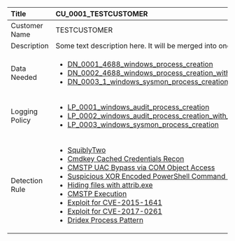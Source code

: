 | Title          | CU_0001_TESTCUSTOMER |
|:---------------|:-----------------------------------------------------------------------------------------------------------------|
| Customer Name    	| TESTCUSTOMER |
| Description 		| Some text description here. It will be merged into one line. |
| Data Needed    |<ul><li>[DN_0001_4688_windows_process_creation](../Data_Needed/DN_0001_4688_windows_process_creation.md)</li><li>[DN_0002_4688_windows_process_creation_with_commandline](../Data_Needed/DN_0002_4688_windows_process_creation_with_commandline.md)</li><li>[DN_0003_1_windows_sysmon_process_creation](../Data_Needed/DN_0003_1_windows_sysmon_process_creation.md)</li></ul> |
| Logging Policy | <ul><li>[LP_0001_windows_audit_process_creation](../Logging_Policies/LP_0001_windows_audit_process_creation.md)</li><li>[LP_0002_windows_audit_process_creation_with_commandline](../Logging_Policies/LP_0002_windows_audit_process_creation_with_commandline.md)</li><li>[LP_0003_windows_sysmon_process_creation](../Logging_Policies/LP_0003_windows_sysmon_process_creation.md)</li></ul> |
| Detection Rule | <ul><li>[SquiblyTwo](../Detection_Rules/win_bypass_squiblytwo.md)</li><li>[Cmdkey Cached Credentials Recon](../Detection_Rules/win_cmdkey_recon.md)</li><li>[CMSTP UAC Bypass via COM Object Access](../Detection_Rules/win_cmstp_com_object_access.md)</li><li>[Suspicious XOR Encoded PowerShell Command Line](../Detection_Rules/win_powershell_xor_commandline.md)</li><li>[Hiding files with attrib.exe](../Detection_Rules/win_attrib_hiding_files.md)</li><li>[CMSTP Execution](../Detection_Rules/sysmon_cmstp_execution.md)</li><li>[Exploit for CVE-2015-1641](../Detection_Rules/win_exploit_cve_2015_1641.md)</li><li>[Exploit for CVE-2017-0261](../Detection_Rules/win_exploit_cve_2017_0261.md)</li><li>[Dridex Process Pattern](../Detection_Rules/win_malware_dridex.md)</li></ul> |